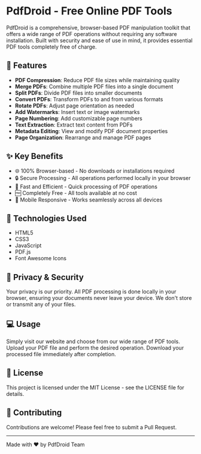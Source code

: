 # PdfDroid - Free Online PDF Tools

PdfDroid is a comprehensive, browser-based PDF manipulation toolkit that offers a wide range of PDF operations without requiring any software installation. Built with security and ease of use in mind, it provides essential PDF tools completely free of charge.

## 🚀 Features

- **PDF Compression**: Reduce PDF file sizes while maintaining quality
- **Merge PDFs**: Combine multiple PDF files into a single document
- **Split PDFs**: Divide PDF files into smaller documents
- **Convert PDFs**: Transform PDFs to and from various formats
- **Rotate PDFs**: Adjust page orientation as needed
- **Add Watermarks**: Insert text or image watermarks
- **Page Numbering**: Add customizable page numbers
- **Text Extraction**: Extract text content from PDFs
- **Metadata Editing**: View and modify PDF document properties
- **Page Organization**: Rearrange and manage PDF pages

## ✨ Key Benefits

- 🌐 100% Browser-based - No downloads or installations required
- 🔒 Secure Processing - All operations performed locally in your browser
- 💨 Fast and Efficient - Quick processing of PDF operations
- 🆓 Completely Free - All tools available at no cost
- 📱 Mobile Responsive - Works seamlessly across all devices

## 🔧 Technologies Used

- HTML5
- CSS3
- JavaScript
- PDF.js
- Font Awesome Icons

## 🔐 Privacy & Security

Your privacy is our priority. All PDF processing is done locally in your browser, ensuring your documents never leave your device. We don't store or transmit any of your files.

## 💻 Usage

Simply visit our website and choose from our wide range of PDF tools. Upload your PDF file and perform the desired operation. Download your processed file immediately after completion.

## 📝 License

This project is licensed under the MIT License - see the LICENSE file for details.

## 🤝 Contributing

Contributions are welcome! Please feel free to submit a Pull Request.

---
Made with ❤️ by PdfDroid Team
